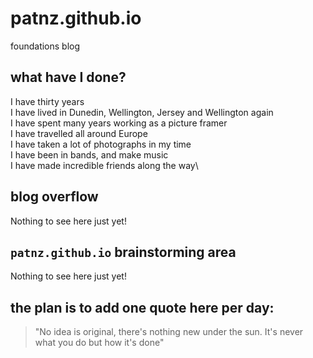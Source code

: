 # patnz.github.io
foundations blog

## what have I done?
I have thirty years\
I have lived in Dunedin, Wellington, Jersey and Wellington again\
I have spent many years working as a picture framer\
I have travelled all around Europe\
I have taken a lot of photographs in my time\
I have been in bands, and make music\
I have made incredible friends along the way\

## blog overflow

Nothing to see here just yet!

## `patnz.github.io` brainstorming area

Nothing to see here just yet!

## the plan is to add one quote here per day: 

>"No idea is original, there's nothing new under the sun. It's never what you do but how it's done"